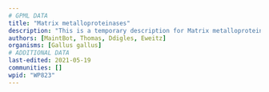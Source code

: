 ```yaml
---
# GPML DATA
title: "Matrix metalloproteinases"
description: "This is a temporary description for Matrix metalloproteinases"
authors: [MaintBot, Thomas, Ddigles, Eweitz]
organisms: [Gallus gallus]
# ADDITIONAL DATA
last-edited: 2021-05-19
communities: []
wpid: "WP823"
---
```

